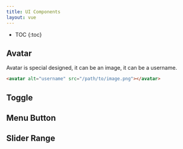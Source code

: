 ```yaml
---
title: UI Components
layout: vue
---
```


* TOC
{:toc}

## Avatar

Avatar is special designed, it can be an image, it can be a username.

```html
<avatar alt="username" src="/path/to/image.png"></avatar>
```

## Toggle

## Menu Button

## Slider Range
